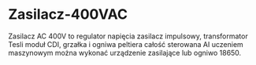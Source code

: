 # Zasilacz-400VAC
Zasilacz AC 400V to regulator napięcia zasilacz impulsowy, transformator Tesli moduł CDI, grzałka i ogniwa peltiera całość sterowana AI uczeniem maszynowym można wykonać urządzenie zasilające lub ogniwo 18650. 
